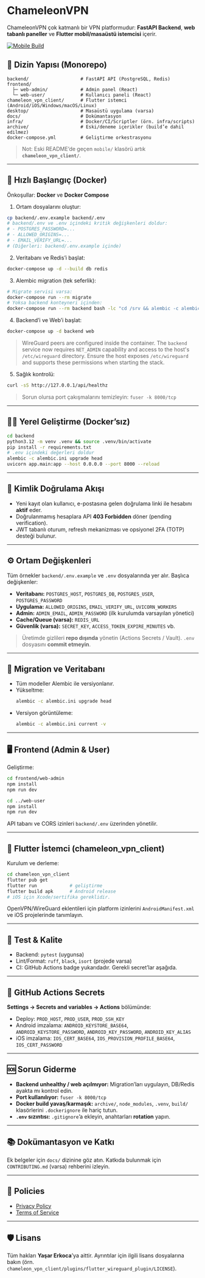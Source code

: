 # ChameleonVPN

ChameleonVPN çok katmanlı bir VPN platformudur: **FastAPI Backend**, **web tabanlı paneller** ve **Flutter mobil/masaüstü istemcisi** içerir.

[![Mobile Build](https://github.com/yasarerkoca/ChameleonVPN/actions/workflows/release.yml/badge.svg)](https://github.com/yasarerkoca/ChameleonVPN/actions/workflows/release.yml)

## 📁 Dizin Yapısı (Monorepo)

```
backend/                   # FastAPI API (PostgreSQL, Redis)
frontend/
  ├─ web-admin/            # Admin panel (React)
  └─ web-user/             # Kullanıcı paneli (React)
chameleon_vpn_client/      # Flutter istemci (Android/iOS/Windows/macOS/Linux)
desktop/                   # Masaüstü uygulama (varsa)
docs/                      # Dokümantasyon
infra/                     # Docker/CI/Scriptler (örn. infra/scripts)
archive/                   # Eski/deneme içerikler (build’e dahil edilmez)
docker-compose.yml         # Geliştirme orkestrasyonu
```

> Not: Eski README’de geçen `mobile/` klasörü artık **`chameleon_vpn_client/`**.

---

## 🚀 Hızlı Başlangıç (Docker)

Önkoşullar: **Docker** ve **Docker Compose**

1) Ortam dosyalarını oluştur:
```bash
cp backend/.env.example backend/.env
# backend/.env ve .env içindeki kritik değişkenleri doldur:
# - POSTGRES_PASSWORD=...
# - ALLOWED_ORIGINS=...
# - EMAIL_VERIFY_URL=...
# (Diğerleri: backend/.env.example içinde)
```

2) Veritabanı ve Redis’i başlat:
```bash
docker-compose up -d --build db redis
```

3) Alembic migration (tek seferlik):
```bash
# Migrate servisi varsa:
docker-compose run --rm migrate
# Yoksa backend konteyneri içinden:
docker-compose run --rm backend bash -lc "cd /srv && alembic -c alembic.ini upgrade head"
```

4) Backend’i ve Web’i başlat:
```bash
docker-compose up -d backend web
```
> WireGuard peers are configured inside the container. The `backend` service now requires
> `NET_ADMIN` capability and access to the host's `/etc/wireguard` directory. Ensure the host
> exposes `/etc/wireguard` and supports these permissions when starting the stack.

5) Sağlık kontrolü:
```bash
curl -sS http://127.0.0.1/api/healthz
```

> Sorun olursa port çakışmalarını temizleyin: `fuser -k 8000/tcp`

---

## 🧑‍💻 Yerel Geliştirme (Docker’sız)

```bash
cd backend
python3.12 -m venv .venv && source .venv/bin/activate
pip install -r requirements.txt
# .env içindeki değerleri doldur
alembic -c alembic.ini upgrade head
uvicorn app.main:app --host 0.0.0.0 --port 8000 --reload
```

---

## 🔐 Kimlik Doğrulama Akışı

- Yeni kayıt olan kullanıcı, e-postasına gelen doğrulama linki ile hesabını **aktif** eder.
- Doğrulanmamış hesaplara API **403 Forbidden** döner (pending verification).
- JWT tabanlı oturum, refresh mekanizması ve opsiyonel 2FA (TOTP) desteği bulunur.

---

## ⚙️ Ortam Değişkenleri

 Tüm örnekler `backend/.env.example` ve `.env` dosyalarında yer alır. Başlıca değişkenler:
- **Veritabanı:** `POSTGRES_HOST`, `POSTGRES_DB`, `POSTGRES_USER`, `POSTGRES_PASSWORD`
- **Uygulama:** `ALLOWED_ORIGINS`, `EMAIL_VERIFY_URL`, `UVICORN_WORKERS`
- **Admin:** `ADMIN_EMAIL`, `ADMIN_PASSWORD` (ilk kurulumda varsayılan yönetici)
- **Cache/Queue (varsa):** `REDIS_URL`
- **Güvenlik (varsa):** `SECRET_KEY`, `ACCESS_TOKEN_EXPIRE_MINUTES` vb.

> Üretimde gizlileri **repo dışında** yönetin (Actions Secrets / Vault). `.env` dosyasını **commit etmeyin**.

---

## 🧩 Migration ve Veritabanı

- Tüm modeller Alembic ile versiyonlanır.
- Yükseltme:
  ```bash
  alembic -c alembic.ini upgrade head
  ```
- Versiyon görüntüleme:
  ```bash
  alembic -c alembic.ini current -v
  ```

---

## 🖥️ Frontend (Admin & User)

Geliştirme:
```bash
cd frontend/web-admin
npm install
npm run dev

cd ../web-user
npm install
npm run dev
```

API tabanı ve CORS izinleri `backend/.env` üzerinden yönetilir.

---

## 📱 Flutter İstemci (chameleon_vpn_client)

Kurulum ve derleme:
```bash
cd chameleon_vpn_client
flutter pub get
flutter run            # geliştirme
flutter build apk      # Android release
# iOS için Xcode/sertifika gereklidir.
```

OpenVPN/WireGuard eklentileri için platform izinlerini `AndroidManifest.xml` ve iOS projelerinde tanımlayın.

---

## 🧪 Test & Kalite

- Backend: `pytest` (uygunsa)
- Lint/Format: `ruff`, `black`, `isort` (projede varsa)
- CI: GitHub Actions badge yukarıdadır. Gerekli secret’lar aşağıda.

---

## 🔐 GitHub Actions Secrets

**Settings → Secrets and variables → Actions** bölümünde:

- Deploy: `PROD_HOST`, `PROD_USER`, `PROD_SSH_KEY`
- Android imzalama: `ANDROID_KEYSTORE_BASE64`, `ANDROID_KEYSTORE_PASSWORD`, `ANDROID_KEY_PASSWORD`, `ANDROID_KEY_ALIAS`
- iOS imzalama: `IOS_CERT_BASE64`, `IOS_PROVISION_PROFILE_BASE64`, `IOS_CERT_PASSWORD`

---

## 🆘 Sorun Giderme

- **Backend unhealthy / web açılmıyor:** Migration’ları uygulayın, DB/Redis ayakta mı kontrol edin.
- **Port kullanılıyor:** `fuser -k 8000/tcp`
- **Docker build yavaş/karmaşık:** `archive/`, `node_modules`, `.venv`, `build/` klasörlerini `.dockerignore` ile hariç tutun.
- **`.env` sızıntısı:** `.gitignore`’a ekleyin, anahtarları **rotation** yapın.

---

## 📚 Dokümantasyon ve Katkı

Ek belgeler için `docs/` dizinine göz atın. Katkıda bulunmak için `CONTRIBUTING.md` (varsa) rehberini izleyin.

---

## 📄 Policies

- [Privacy Policy](docs/privacy.md)
- [Terms of Service](docs/terms.md)

---

## 🛡️ Lisans

Tüm hakları **Yaşar Erkoca**’ya aittir. Ayrıntılar için ilgili lisans dosyalarına bakın (örn. `chameleon_vpn_client/plugins/flutter_wireguard_plugin/LICENSE`).
